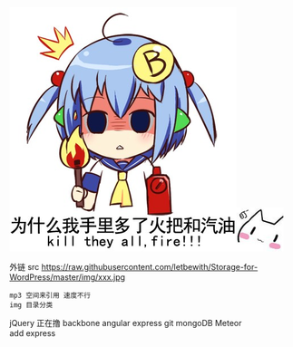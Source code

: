 ![alt text](https://raw.githubusercontent.com/letbewith/Storage-for-WordPress/master/img/acg/fff.jpg "求脱团")![alt text](https://raw.githubusercontent.com/letbewith/Storage-for-WordPress/master/img/acg/QQ20140817193815.jpg "")


外链
	src  https://raw.githubusercontent.com/letbewith/Storage-for-WordPress/master/img/xxx.jpg

	mp3 空间来引用 速度不行
	img 目录分类
jQuery   正在撸
backbone 
angular 
express
git 
mongoDB
Meteor
<br>
add express






